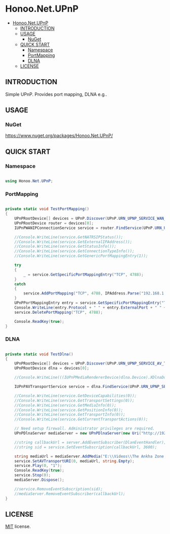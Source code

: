 # Honoo.Net.UPnP

- [Honoo.Net.UPnP](#honoonetupnp)
  - [INTRODUCTION](#introduction)
  - [USAGE](#usage)
    - [NuGet](#nuget)
  - [QUICK START](#quick-start)
    - [Namespace](#namespace)
    - [PortMapping](#portmapping)
    - [DLNA](#dlna)
  - [LICENSE](#license)

## INTRODUCTION

Simple UPnP. Provides port mapping, DLNA e.g..

## USAGE

### NuGet

<https://www.nuget.org/packages/Honoo.Net.UPnP/>

## QUICK START

### Namespace

```c#

using Honoo.Net.UPnP;

```

### PortMapping

```c#

private static void TestPortMapping()
{
    UPnPRootDevice[] devices = UPnP.Discover(UPnP.URN_UPNP_SERVICE_WAN_IP_CONNECTION_1, 2000);
    UPnPRootDevice router = devices[0];
    IUPnPWANIPConnectionService service = router.FindService(UPnP.URN_UPNP_SERVICE_WAN_IP_CONNECTION_1);

    //Console.WriteLine(service.GetNATRSIPStatus());
    //Console.WriteLine(service.GetExternalIPAddress());
    //Console.WriteLine(service.GetStatusInfo());
    //Console.WriteLine(service.GetConnectionTypeInfo());
    //Console.WriteLine(service.GetGenericPortMappingEntry(1));

    try
    {
        _ = service.GetSpecificPortMappingEntry("TCP", 4788);
    }
    catch
    {
        service.AddPortMapping("TCP", 4788, IPAddress.Parse("192.168.1.11"), 4788, true, "test", 0);
    }
    UPnPPortMappingEntry entry = service.GetSpecificPortMappingEntry("TCP", 4788);
    Console.WriteLine(entry.Protocol + " " + entry.ExternalPort + " " + entry.InternalClient + ":" + entry.InternalPort);
    service.DeletePortMapping("TCP", 4788);

    Console.ReadKey(true);
}

```

### DLNA

```c#

private static void TestDlna()
{
    UPnPRootDevice[] devices = UPnP.Discover(UPnP.URN_UPNP_SERVICE_AV_TRANSPORT_1, 2000);
    UPnPRootDevice dlna = devices[0];

    //Console.WriteLine(((IUPnPMediaRendererDevice)dlna.Device).XDlnaDoc);

    IUPnPAVTransportService service = dlna.FindService(UPnP.URN_UPNP_SERVICE_AV_TRANSPORT_1);

    //Console.WriteLine(service.GetDeviceCapabilities(0));
    //Console.WriteLine(service.GetTransportSettings(0));
    //Console.WriteLine(service.GetMediaInfo(0));
    //Console.WriteLine(service.GetPositionInfo(0));
    //Console.WriteLine(service.GetTransportInfo(0));
    //Console.WriteLine(service.GetCurrentTransportActions(0));

    // Need setup firewall. Administrator privileges are required.
    UPnPDlnaServer mediaServer = new UPnPDlnaServer(new Uri("http://192.168.1.10:8080/"));

    //string callbackUrl = server.AddEventSubscriber(DlanEventHandler);
    //string sid = service.SetEventSubscription(callbackUrl, 3600);

    string mediaUrl = mediaServer.AddMedia("E:\\Videos\\The Ankha Zone.mp4");
    service.SetAVTransportURI(0, mediaUrl, string.Empty);
    service.Play(0, "1");
    Console.ReadKey(true);
    service.Stop(0);
    mediaServer.Dispose();

    //service.RemoveEventSubscription(sid);
    //mediaServer.RemoveEventSubscriber(callbackUrl);
}

```

## LICENSE

[MIT](LICENSE) license.
